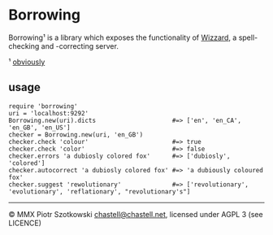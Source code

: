 Borrowing
=========

Borrowing¹ is a library which exposes the functionality of [Wizzard](https://github.com/chastell/s3-e1/tree/master/server), a spell-checking and -correcting server.

¹ [obviously](http://en.wikipedia.org/wiki/Granny_Weatherwax#Powers)

usage
-----

    require 'borrowing'
    uri = 'localhost:9292'
    Borrowing.new(uri).dicts                     #=> ['en', 'en_CA', 'en_GB', 'en_US']
    checker = Borrowing.new(uri, 'en_GB')
    checker.check 'colour'                       #=> true
    checker.check 'color'                        #=> false
    checker.errors 'a dubiosly colored fox'      #=> ['dubiosly', 'colored']
    checker.autocorrect 'a dubiosly colored fox' #=> 'a dubiously coloured fox'
    checker.suggest 'rewolutionary'              #=> ['revolutionary', 'evolutionary', 'reflationary', "revolutionary's"]

---

© MMX Piotr Szotkowski <chastell@chastell.net>, licensed under AGPL 3 (see LICENCE)
